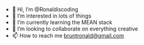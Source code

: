 - 👋 Hi, I’m @Ronaldiscoding
- 👀 I’m interested in lots of things 
- 🌱 I’m currently learning the MEAN stack
- 💞️ I’m looking to collaborate on everything creative
- 📫 How to reach me bruntronald@gmail.com

<!---
Ronaldiscoding/Ronaldiscoding is a ✨ special ✨ repository because its `README.md` (this file) appears on your GitHub profile.
You can click the Preview link to take a look at your changes.
--->
